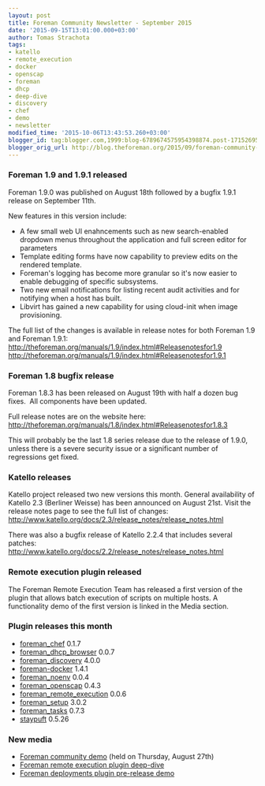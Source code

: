 ```yaml
---
layout: post
title: Foreman Community Newsletter - September 2015
date: '2015-09-15T13:01:00.000+03:00'
author: Tomas Strachota
tags:
- katello
- remote_execution
- docker
- openscap
- foreman
- dhcp
- deep-dive
- discovery
- chef
- demo
- newsletter
modified_time: '2015-10-06T13:43:53.260+03:00'
blogger_id: tag:blogger.com,1999:blog-6789674575954398874.post-1715269517448905299
blogger_orig_url: http://blog.theforeman.org/2015/09/foreman-community-newsletter-september.html
---
```


<!--more-->

### Foreman 1.9 and 1.9.1 released

Foreman 1.9.0 was published on August 18th followed by a bugfix 1.9.1
release on September 11th.  
  
New features in this version include:  
-   A few small web UI enahncements such as new search-enabled dropdown
    menus throughout the application and full screen editor for
    parameters
-   Template editing forms have now capability to preview edits on the
    rendered template.
-   Foreman's logging has become more granular so it's now easier to
    enable debugging of specific subsystems.
-   Two new email notifications for listing recent audit activities and
    for notifying when a host has built.
-   Libvirt has gained a new capability for using cloud-init when
    image provisioning.

  
The full list of the changes is available in release notes for both
Foreman 1.9 and Foreman 1.9.1:  
<http://theforeman.org/manuals/1.9/index.html#Releasenotesfor1.9>  
<http://theforeman.org/manuals/1.9/index.html#Releasenotesfor1.9.1>  
  

### Foreman 1.8 bugfix release

Foreman 1.8.3 has been released on August 19th with half a dozen bug
fixes.  All components have been updated.  
  
Full release notes are on the website here:  
<http://theforeman.org/manuals/1.8/index.html#Releasenotesfor1.8.3>  
  
This will probably be the last 1.8 series release due to the release of
1.9.0, unless there is a severe security issue or a significant number
of regressions get fixed.  
  
### Katello releases

Katello project released two new versions this month. General
availability of Katello 2.3 (Berliner Weisse) has been announced on
August 21st. Visit the release notes page to see the full list of
changes:  
<http://www.katello.org/docs/2.3/release_notes/release_notes.html>  
  
There was also a bugfix release of Katello 2.2.4 that includes several
patches:  
<http://www.katello.org/docs/2.2/release_notes/release_notes.html>  
  
### Remote execution plugin released

The Foreman Remote Execution Team has released a first version of the
plugin that allows batch execution of scripts on multiple hosts. A
functionality demo of the first version is linked in the Media
section.  
  
### Plugin releases this month

-   [foreman\_chef](https://github.com/theforeman/foreman_chef/) 0.1.7
-   [foreman\_dhcp\_browser](https://github.com/theforeman/foreman_dhcp_browser/)
    0.0.7
-   [foreman\_discovery](https://github.com/theforeman/foreman_discovery/)
    4.0.0
-   [foreman-docker](https://github.com/theforeman/foreman-docker/)
    1.4.1
-   [foreman\_noenv](https://github.com/joshuabaird/foreman_noenv/)
    0.0.4
-   [foreman\_openscap](https://github.com/theforeman/foreman_openscap/)
    0.4.3
-   [foreman\_remote\_execution](https://github.com/theforeman/foreman_remote_execution/)
    0.0.6
-   [foreman\_setup](https://github.com/theforeman/foreman_setup/) 3.0.2
-   [foreman\_tasks](https://github.com/theforeman/foreman-tasks/) 0.7.3
-   [staypuft](https://github.com/theforeman/staypuft/) 0.5.26

  

### New media

-   [Foreman community demo](http://www.youtube.com/watch?v=r0Gd_gw3AGk)
    (held on Thursday, August 27th)
-   [Foreman remote execution plugin
    deep-dive](https://www.youtube.com/watch?v=6-hb_czvJAA)
-   [Foreman deployments plugin pre-release
    demo](https://www.youtube.com/watch?v=U5qtriQfu6A)

